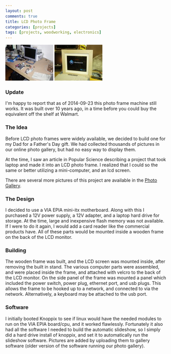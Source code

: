 ```yaml
---
layout: post
comments: true
title: LCD Photo Frame
categories: [projects]
tags: [projects, woodworking, electronics]
---
```

<div class="row">
		<a href="/images/oldprojects/lrpfparts.jpg" class="fancybox" rel="clock"><img src="/images/oldprojects/lrpfparts-150x112.jpg" alt="Parts for LCD photo frame."></a>
		<a href="/images/oldprojects/lrphotoframe.jpg" class="fancybox" rel="clock"><img src="/images/oldprojects/lrphotoframe-150x112.jpg" alt="Finished LCD photo frame."></a>
</div>

### Update

I'm happy to report that as of 2014-09-23 this photo frame machine still works. It was built over 10 years ago, in a time before you could buy the equivalent off the shelf at Walmart.

### The Idea

Before LCD photo frames were widely available, we decided to build one for my Dad for a Father's Day gift. We had collected thousands of pictures in our online photo gallery, but had no easy way to display them.

At the time, I saw an article in Popular Science describing a project that took laptop and made it into an LCD photo frame. I realized that I could so the same or better utilizing a mini-computer, and an lcd screen.

There are several more pictures of this project are available in the [Photo Gallery](http://gallery.chuckhays.net/Projects/LCDPhotoFrame/).

### The Design

I decided to use a VIA EPIA mini-itx motherboard. Along with this I purchased a 12V power supply, a 12V adapter, and a laptop hard drive for storage. At the time, large and inexpensive flash memory was not available. If I were to do it again, I would add a card reader like the commercial products have. All of these parts would be mounted inside a wooden frame on the back of the LCD monitor.

### Building

The wooden frame was built, and the LCD screen was mounted inside, after removing the built in stand. The various computer parts were assembled, and were placed inside the frame, and attached with velcro to the back of the LCD monitor. On the side panel of the frame was mounted a panel which included the power switch, power plug, ethernet port, and usb plugs. This allows the frame to be hooked up to a network, and connected to via the network. Alternatively, a keyboard may be attached to the usb port.

### Software

I initially booted Knoppix to see if linux would have the needed modules to run on the VIA EPIA board/cpu, and it worked flawlessly. Fortunately it also had all the software I needed to build the automatic slideshow, so I simply did a hard drive install of knoppix, and set it to automatically run the slideshow software. Pictures are added by uploading them to gallery software (older version of the software running our photo gallery).
